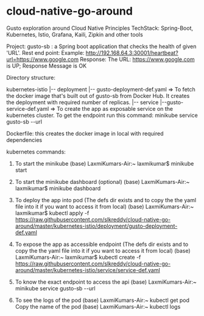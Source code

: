# cloud-native-go-around
Gusto exploration around Cloud Native Principles 
TechStack:
Spring-Boot, 
Kubernetes,
Istio, 
Grafana, 
Kaili, 
Zipkin and other tools




Project: gusto-sb : a Spring boot application that checks the health of given 'URL'. 
Rest end point:
Example: http://192.168.64.3:30001/heartbeat?url=https://www.google.com
Response: The URL: https://www.google.com is UP; Response Message is OK

Directory structure:

kubernetes-istio
|-- deployment
    |-- gusto-deployment-def.yaml => To fetch the docker image that's built out of gusto-sb from Docker Hub. It creates the deployment with required number of replicas.
|-- service
    |--gusto-service-def.yaml => To create the app as exposable service on the kubernetes cluster. To get the endpoint run this command: minikube service gusto-sb --url



Dockerfile: this creates the docker image in local with required dependencies



kubernetes commands:
1. To start the minikube
(base) LaxmiKumars-Air:~ laxmikumar$ minikube start

2. To start the minikube dashboard (optional)
(base) LaxmiKumars-Air:~ laxmikumar$ minikube dashboard

3. To deploy the app into pod (The defs dir exists and to copy the the yaml file into it if you want to access it from local)
(base) LaxmiKumars-Air:~ laxmikumar$ kubectl apply -f https://raw.githubusercontent.com/slkreddy/cloud-native-go-around/master/kubernetes-istio/deployment/gusto-deployment-def.yaml

4. To expose the app as accessible endpoint (The defs dir exists and to copy the the yaml file into it if you want to access it from local)
(base) LaxmiKumars-Air:~ laxmikumar$ kubectl create -f https://raw.githubusercontent.com/slkreddy/cloud-native-go-around/master/kubernetes-istio/service/service-def.yaml

5. To know the exact endpoint to access the api
(base) LaxmiKumars-Air:~ minikube service gusto-sb --url

6. To see the logs of the pod
(base) LaxmiKumars-Air:~ kubectl get pod
Copy the name of the pod
(base) LaxmiKumars-Air:~ kubectl logs <Name of the pod>

